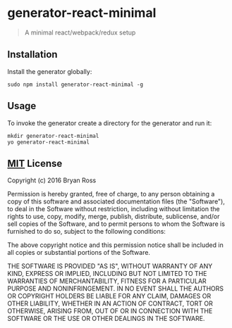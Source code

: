 # generator-react-minimal
> A minimal react/webpack/redux setup

## Installation
Install the generator globally:

    sudo npm install generator-react-minimal -g

## Usage
To invoke the generator create a directory for the generator and run it:

    mkdir generator-react-minimal
    yo generator-react-minimal


## [MIT](https://opensource.org/licenses/MIT) License
Copyright (c) 2016 Bryan Ross

Permission is hereby granted, free of charge, to any person obtaining a copy
of this software and associated documentation files (the "Software"), to deal
in the Software without restriction, including without limitation the rights
to use, copy, modify, merge, publish, distribute, sublicense, and/or sell
copies of the Software, and to permit persons to whom the Software is
furnished to do so, subject to the following conditions:

The above copyright notice and this permission notice shall be included in
all copies or substantial portions of the Software.

THE SOFTWARE IS PROVIDED "AS IS", WITHOUT WARRANTY OF ANY KIND, EXPRESS OR
IMPLIED, INCLUDING BUT NOT LIMITED TO THE WARRANTIES OF MERCHANTABILITY,
FITNESS FOR A PARTICULAR PURPOSE AND NONINFRINGEMENT.  IN NO EVENT SHALL THE
AUTHORS OR COPYRIGHT HOLDERS BE LIABLE FOR ANY CLAIM, DAMAGES OR OTHER
LIABILITY, WHETHER IN AN ACTION OF CONTRACT, TORT OR OTHERWISE, ARISING FROM,
OUT OF OR IN CONNECTION WITH THE SOFTWARE OR THE USE OR OTHER DEALINGS IN
THE SOFTWARE.

